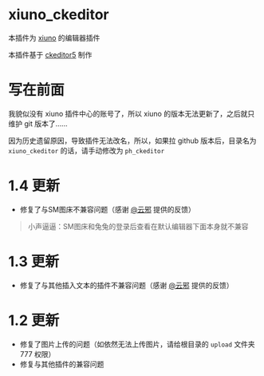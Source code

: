 # xiuno_ckeditor
本插件为 [xiuno](http://bbs.xiuno.com) 的编辑器插件

本插件基于 [ckeditor5](https://ckeditor.com) 制作

# 写在前面
我貌似没有 xiuno 插件中心的账号了，所以 xiuno 的版本无法更新了，之后就只维护 git 版本了……

因为历史遗留原因，导致插件无法改名，所以，如果拉 github 版本后，目录名为 `xiuno_ckeditor` 的话，请手动修改为 `ph_ckeditor`

# 1.4 更新
* 修复了与SM图床不兼容问题（感谢 [@云邪](https://x.zhong.lu) 提供的反馈）
> 小声逼逼：SM图床和兔兔的登录后查看在默认编辑器下面本身就不兼容

# 1.3 更新
* 修复了与其他插入文本的插件不兼容问题（感谢 [@云邪](https://x.zhong.lu) 提供的反馈）

# 1.2 更新
* 修复了图片上传的问题（如依然无法上传图片，请给根目录的 `upload` 文件夹 777 权限）
* 修复与其他插件的兼容问题